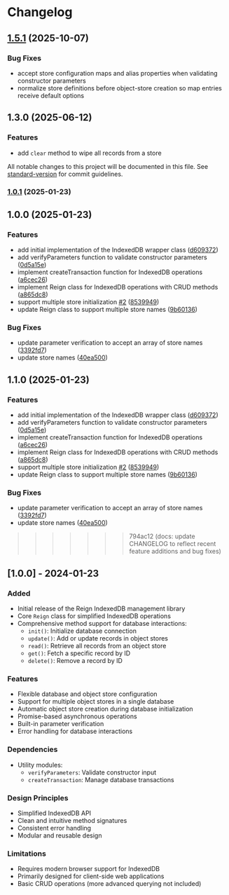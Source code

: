 # Changelog

## [1.5.1](https://github.com/chessurisme/reign/compare/v1.5.0...v1.5.1) (2025-10-07)

### Bug Fixes

- accept store configuration maps and alias properties when validating constructor parameters
- normalize store definitions before object-store creation so map entries receive default options

## 1.3.0 (2025-06-12)

### Features

- add `clear` method to wipe all records from a store


All notable changes to this project will be documented in this file. See [standard-version](https://github.com/conventional-changelog/standard-version) for commit guidelines.

### [1.0.1](https://github.com/chessurisme/reign/compare/v1.0.0...v1.0.1) (2025-01-23)

## 1.0.0 (2025-01-23)

### Features

- add initial implementation of the IndexedDB wrapper class ([d609372](https://github.com/chessurisme/reign/commit/d6093721dfd918c4b07b62c6215ecbabca681823))
- add verifyParameters function to validate constructor parameters ([0d5a15e](https://github.com/chessurisme/reign/commit/0d5a15e5bc69840c74035134b4aafb9dfc94d717))
- implement createTransaction function for IndexedDB operations ([a6cec26](https://github.com/chessurisme/reign/commit/a6cec2642cfef493d5c6c335f76acb26303a20ae))
- implement Reign class for IndexedDB operations with CRUD methods ([a865dc8](https://github.com/chessurisme/reign/commit/a865dc8346a2b08de965e34dc648a468083900f7))
- support multiple store initialization [#2](https://github.com/chessurisme/reign/issues/2) ([8539949](https://github.com/chessurisme/reign/commit/853994996224b0260195223e10636fb4ba5aee84))
- update Reign class to support multiple store names ([9b60136](https://github.com/chessurisme/reign/commit/9b601363c5a3cfdac076dbe8b555b081c375d162))

### Bug Fixes

- update parameter verification to accept an array of store names ([3392fd7](https://github.com/chessurisme/reign/commit/3392fd72cb35b2b5d6ffcc607b5030f1087c4f3c))
- update store names ([40ea500](https://github.com/chessurisme/reign/commit/40ea500546e988fd47552a2e3bf309d5d8ff35c5))

## 1.1.0 (2025-01-23)

### Features

- add initial implementation of the IndexedDB wrapper class ([d609372](https://github.com/chessurisme/reign/commit/d6093721dfd918c4b07b62c6215ecbabca681823))
- add verifyParameters function to validate constructor parameters ([0d5a15e](https://github.com/chessurisme/reign/commit/0d5a15e5bc69840c74035134b4aafb9dfc94d717))
- implement createTransaction function for IndexedDB operations ([a6cec26](https://github.com/chessurisme/reign/commit/a6cec2642cfef493d5c6c335f76acb26303a20ae))
- implement Reign class for IndexedDB operations with CRUD methods ([a865dc8](https://github.com/chessurisme/reign/commit/a865dc8346a2b08de965e34dc648a468083900f7))
- support multiple store initialization [#2](https://github.com/chessurisme/reign/issues/2) ([8539949](https://github.com/chessurisme/reign/commit/853994996224b0260195223e10636fb4ba5aee84))
- update Reign class to support multiple store names ([9b60136](https://github.com/chessurisme/reign/commit/9b601363c5a3cfdac076dbe8b555b081c375d162))

### Bug Fixes

- update parameter verification to accept an array of store names ([3392fd7](https://github.com/chessurisme/reign/commit/3392fd72cb35b2b5d6ffcc607b5030f1087c4f3c))
- update store names ([40ea500](https://github.com/chessurisme/reign/commit/40ea500546e988fd47552a2e3bf309d5d8ff35c5))

> > > > > > > 794ac12 (docs: update CHANGELOG to reflect recent feature additions and bug fixes)

## [1.0.0] - 2024-01-23

### Added

- Initial release of the Reign IndexedDB management library
- Core `Reign` class for simplified IndexedDB operations
- Comprehensive method support for database interactions:
  - `init()`: Initialize database connection
  - `update()`: Add or update records in object stores
  - `read()`: Retrieve all records from an object store
  - `get()`: Fetch a specific record by ID
  - `delete()`: Remove a record by ID

### Features

- Flexible database and object store configuration
- Support for multiple object stores in a single database
- Automatic object store creation during database initialization
- Promise-based asynchronous operations
- Built-in parameter verification
- Error handling for database interactions

### Dependencies

- Utility modules:
  - `verifyParameters`: Validate constructor input
  - `createTransaction`: Manage database transactions

### Design Principles

- Simplified IndexedDB API
- Clean and intuitive method signatures
- Consistent error handling
- Modular and reusable design

### Limitations

- Requires modern browser support for IndexedDB
- Primarily designed for client-side web applications
- Basic CRUD operations (more advanced querying not included)
